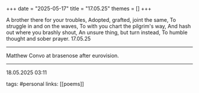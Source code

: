 +++
date = "2025-05-17"
title = "17.05.25"
themes = []
+++

A brother there for your troubles,
Adopted, grafted, joint the same,
To struggle in and on the waves,
To with you chart the pilgrim's way,
And hash out where you brashly shout,
An unsure thing, but turn instead,
To humble thought and sober prayer.
17.05.25

---

Matthew Convo at brasenose after eurovision.

---

18.05.2025 03:11

tags: #personal
links: [[poems]]
